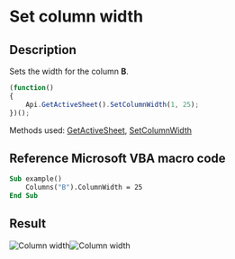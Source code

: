 # Set column width

## Description

Sets the width for the column **B**.

<!-- This code snippet is shown in the screenshot. -->

<!-- eslint-skip -->

``` ts
(function()
{
    Api.GetActiveSheet().SetColumnWidth(1, 25);
})();
```

Methods used: [GetActiveSheet](../../../../office-api/usage-api/spreadsheet-api/Api/Methods/GetActiveSheet.md), [SetColumnWidth](../../../../office-api/usage-api/spreadsheet-api/ApiWorksheet/Methods/SetColumnWidth.md)

## Reference Microsoft VBA macro code

``` vb
Sub example()
    Columns("B").ColumnWidth = 25
End Sub
```

## Result

![Column width](/assets/images/plugins/column-width.png#gh-light-mode-only)![Column width](/assets/images/plugins/column-width.dark.png#gh-dark-mode-only)
